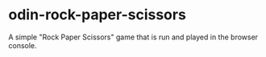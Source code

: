 # odin-rock-paper-scissors
A simple "Rock Paper Scissors" game that is run and played in the browser console.
